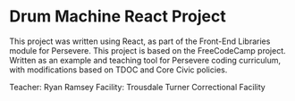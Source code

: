 # Drum Machine React Project

This project was written using React, as part of the Front-End Libraries module for Persevere.
This project is based on the FreeCodeCamp project. Written as an example and teaching tool for Persevere coding curriculum, with modifications based on TDOC and Core Civic policies.

Teacher: Ryan Ramsey
Facility: Trousdale Turner Correctional Facility
